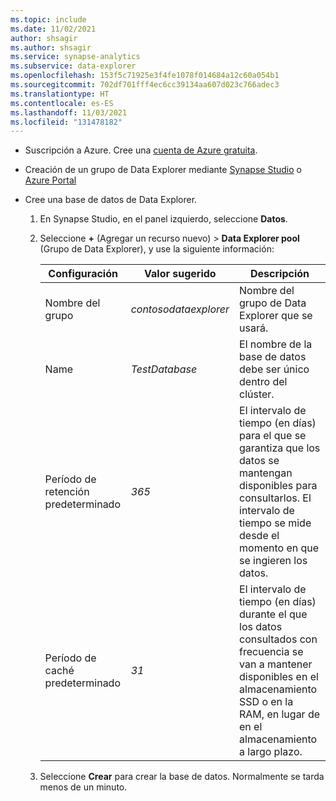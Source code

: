 ```yaml
---
ms.topic: include
ms.date: 11/02/2021
author: shsagir
ms.author: shsagir
ms.service: synapse-analytics
ms.subservice: data-explorer
ms.openlocfilehash: 153f5c71925e3f4fe1078f014684a12c60a054b1
ms.sourcegitcommit: 702df701fff4ec6cc39134aa607d023c766adec3
ms.translationtype: HT
ms.contentlocale: es-ES
ms.lasthandoff: 11/03/2021
ms.locfileid: "131478182"
---
```

- Suscripción a Azure. Cree una [cuenta de Azure gratuita](https://azure.microsoft.com/free/).

- Creación de un grupo de Data Explorer mediante [Synapse Studio](../data-explorer-create-pool-studio.md) o [Azure Portal](../data-explorer-create-pool-portal.md)
- Cree una base de datos de Data Explorer.
    1. En Synapse Studio, en el panel izquierdo, seleccione **Datos**.
    1. Seleccione **&plus;** (Agregar un recurso nuevo) > **Data Explorer pool** (Grupo de Data Explorer), y use la siguiente información:

        | Configuración | Valor sugerido | Descripción |
        |--|--|--|
        | Nombre del grupo | *contosodataexplorer* | Nombre del grupo de Data Explorer que se usará. |
        | Name | *TestDatabase* | El nombre de la base de datos debe ser único dentro del clúster. |
        | Período de retención predeterminado | *365* | El intervalo de tiempo (en días) para el que se garantiza que los datos se mantengan disponibles para consultarlos. El intervalo de tiempo se mide desde el momento en que se ingieren los datos. |
        | Período de caché predeterminado | *31* | El intervalo de tiempo (en días) durante el que los datos consultados con frecuencia se van a mantener disponibles en el almacenamiento SSD o en la RAM, en lugar de en el almacenamiento a largo plazo. |

    1. Seleccione **Crear** para crear la base de datos. Normalmente se tarda menos de un minuto.
